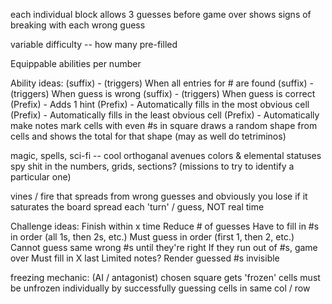 each individual block allows 3 guesses
    before game over
    shows  signs of breaking with each wrong guess

variable difficulty -- how many pre-filled

Equippable abilities per number

Ability ideas:
(suffix) - (triggers) When all entries for # are found
(suffix) - (triggers) When guess is wrong
(suffix) - (triggers) When guess is correct
(Prefix) - Adds 1 hint
(Prefix) - Automatically fills in the most obvious cell
(Prefix) - Automatically fills in the least obvious cell
(Prefix) - Automatically make notes
mark cells with even #s in square
draws a random shape from cells and shows the total for that shape (may as well do tetriminos)
$$$$

magic, spells, sci-fi -- cool orthoganal avenues
colors & elemental statuses
spy shit in the numbers, grids, sections? (missions to try to identify a particular one)

vines / fire that spreads from wrong guesses
    and obviously you lose if it saturates the board
    spread each 'turn' / guess, NOT real time

Challenge ideas:
Finish within x time
Reduce # of guesses
Have to fill in #s in order (all 1s, then 2s, etc.)
Must guess in order (first 1, then 2, etc.) 
Cannot guess same wrong #s until they're right 
    If they run out of #s, game over
Must fill in X last
Limited notes?
Render guessed #s invisible

freezing mechanic:
    (AI / antagonist) chosen square gets 'frozen'
    cells must be unfrozen individually
    by successfully guessing cells in same col / row
